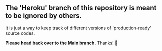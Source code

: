 ## The 'Heroku' branch of this repository is meant to be ignored by others. 
It is just a way to keep track of different versions of 'production-ready' source codes. 

**Please head back over to the Main branch.** Thanks! :wave: 
